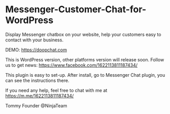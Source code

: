 # Messenger-Customer-Chat-for-WordPress
Display Messenger chatbox on your website, help your customers easy to contact with your business.

DEMO: https://doopchat.com

This is WordPress version, other platforms version will release soon. Follow us to get news: https://www.facebook.com/1622113811187434/

This plugin is easy to set-up.
After install, go to Messenger Chat plugin, you can see the instructions there.

If you need any help, feel free to chat with me at https://m.me/1622113811187434/

Tommy
Founder @NinjaTeam
